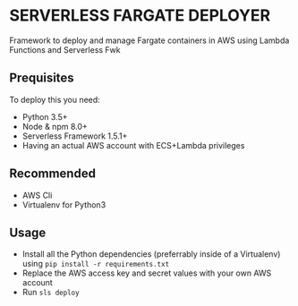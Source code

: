 # SERVERLESS FARGATE DEPLOYER

Framework to deploy and manage Fargate containers in AWS using Lambda Functions and Serverless Fwk


## Prequisites

To deploy this you need:

- Python 3.5+
- Node & npm 8.0+
- Serverless Framework 1.5.1+
- Having an actual AWS account with ECS+Lambda privileges

## Recommended

- AWS Cli
- Virtualenv for Python3


## Usage

- Install all the Python dependencies (preferrably inside of a Virtualenv) using `pip install -r requirements.txt`
- Replace the AWS access key and secret values with your own AWS account
- Run `sls deploy`
